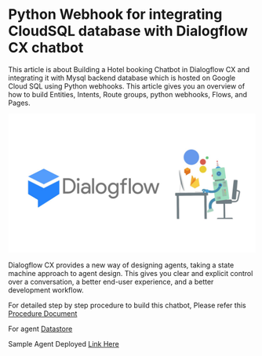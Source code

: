 # Python Webhook for integrating CloudSQL database with Dialogflow CX chatbot
This article is about Building a Hotel booking Chatbot in Dialogflow CX and integrating it with Mysql backend database which is hosted on Google Cloud SQL using Python webhooks. This article gives you an overview of how to build Entities, Intents, Route groups, python webhooks, Flows, and  Pages.

![Dialogflow CX](images/Dialogflow.jpeg)

Dialogflow CX provides a new way of designing agents, taking a state machine approach to agent design. This gives you clear and explicit control over a conversation, a better end-user experience, and a better development workflow.

For detailed step by step procedure to build this chatbot, Please refer this [Procedure Document](https://docs.google.com/document/d/1BCoAOhx_XcNgKG2qHL3dZ4_cXRL3wqKy0W7lFlbr4FI/edit?usp=sharing)

For agent [Datastore](https://docs.google.com/document/d/1KUcm0L-vHLXW2F1bAuFJl7cm5-eqCJ_bW-_K-YYGXLk/edit?usp=sharing)

Sample Agent Deployed [Link Here](https://sage-zuccutto-bc8b8f.netlify.app/)
